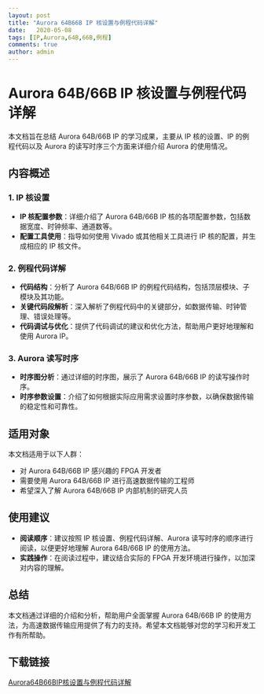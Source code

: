 ```yaml
---
layout: post
title: "Aurora 64B66B IP 核设置与例程代码详解"
date:   2020-05-08
tags: [IP,Aurora,64B,66B,例程]
comments: true
author: admin
---
```

# Aurora 64B/66B IP 核设置与例程代码详解

本文档旨在总结 Aurora 64B/66B IP 的学习成果，主要从 IP 核的设置、IP 的例程代码以及 Aurora 的读写时序三个方面来详细介绍 Aurora 的使用情况。

## 内容概述

### 1. IP 核设置
- **IP 核配置参数**：详细介绍了 Aurora 64B/66B IP 核的各项配置参数，包括数据宽度、时钟频率、通道数等。
- **配置工具使用**：指导如何使用 Vivado 或其他相关工具进行 IP 核的配置，并生成相应的 IP 核文件。

### 2. 例程代码详解
- **代码结构**：分析了 Aurora 64B/66B IP 的例程代码结构，包括顶层模块、子模块及其功能。
- **关键代码段解析**：深入解析了例程代码中的关键部分，如数据传输、时钟管理、错误处理等。
- **代码调试与优化**：提供了代码调试的建议和优化方法，帮助用户更好地理解和使用 Aurora IP。

### 3. Aurora 读写时序
- **时序图分析**：通过详细的时序图，展示了 Aurora 64B/66B IP 的读写操作时序。
- **时序参数设置**：介绍了如何根据实际应用需求设置时序参数，以确保数据传输的稳定性和可靠性。

## 适用对象

本文档适用于以下人群：
- 对 Aurora 64B/66B IP 感兴趣的 FPGA 开发者
- 需要使用 Aurora 64B/66B IP 进行高速数据传输的工程师
- 希望深入了解 Aurora 64B/66B IP 内部机制的研究人员

## 使用建议

- **阅读顺序**：建议按照 IP 核设置、例程代码详解、Aurora 读写时序的顺序进行阅读，以便更好地理解 Aurora 64B/66B IP 的使用方法。
- **实践操作**：在阅读过程中，建议结合实际的 FPGA 开发环境进行操作，以加深对内容的理解。

## 总结

本文档通过详细的介绍和分析，帮助用户全面掌握 Aurora 64B/66B IP 的使用方法，为高速数据传输应用提供了有力的支持。希望本文档能够对您的学习和开发工作有所帮助。

## 下载链接

[Aurora64B66BIP核设置与例程代码详解](https://pan.quark.cn/s/589118ccab67)
